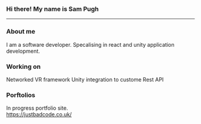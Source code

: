 ### Hi there! My name is Sam Pugh
___


### About me
I am a software developer. Specalising in react and unity application development.

### Working on
Networked VR framework
Unity integration to custome Rest API

### Porftolios
In progress portfolio site.</br>
https://justbadcode.co.uk/

<!--
**Root-107/Root-107** is a ✨ _special_ ✨ repository because its `README.md` (this file) appears on your GitHub profile.
